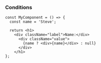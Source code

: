 ### Conditions

```tsx [|7]
const MyComponent = () => {
  const name = 'Steve';

  return <h1>
    <div className="label">Name:</div>
      <div className="value">
        {name ? <div>{name}</div> : null}
      </div>
    </h1>
};
```
<!-- .element: data-id="code-animation" data-line-numbers -->